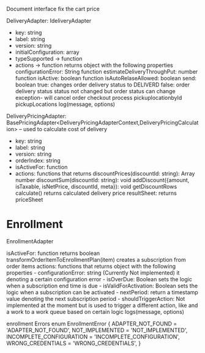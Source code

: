Document interface
fix the cart price



DeliveryAdapter: IdeliveryAdapter
- key: string
- label: string
- version: string
- initialConfiguration: array
- typeSupported → function
- actions → function returns object with the following properties
	 configurationError: String function
	estimateDeliveryThroughPut: number function
	isActive: boolean function
	isAutoRelaseAllowed: boolean
	send: boolean
		true: changes order delivery status to DELIVERD
		false: order delivery status status not changed but order status can change
		exception- will cancel order checkout process
	pickuplocationbyId
	pickupLocations
log(message, options)



DeliveryPricingAdapter: BasePricingAdapter<DeliveryPricingAdapterContext,DeliveryPricingCalculation>
 – used to calculate cost of delivery

- key: string
- label: string
- version: string
- orderIndex: string
- isActiveFor:  function
- actions: functions that returns
		discountPrices(discountId: string): Array<PriceDiscount> number
		discountSum(discountId: string): void
		addDiscount({amount, isTaxable, isNetPrice, discountId, meta}): void
		getDiscountRows
		calculate() returns calculated delivery price
		resultSheet: returns priceSheet




# Enrollment



EnrollmentAdapter

isActiveFor: function returns boolean
transformOrderItemToEnrollmentPlan(item)  creates a subscription from order items
actions: functions that returns object with the following properties
		- configurationError: string (Currently Not implemented) it denoting a certain configuration error
		- isOverDue: Boolean sets the logic when a subscription end time is due
		- isValidForActivation: Boolean sets the logic when a subscription can be activated
		- nextPeriod: return a timestamp value denoting the next subscription period
		- shouldTriggerAction: Not implemented at the  moment but is used to trigger a different action, like and a work to a work queue based on certain logic
 logs(message, options)


enrollment Errors enum EnrollmentError {
  ADAPTER_NOT_FOUND = 'ADAPTER_NOT_FOUND',
  NOT_IMPLEMENTED = 'NOT_IMPLEMENTED',
  INCOMPLETE_CONFIGURATION = 'INCOMPLETE_CONFIGURATION',
  WRONG_CREDENTIALS = 'WRONG_CREDENTIALS',
}


	



